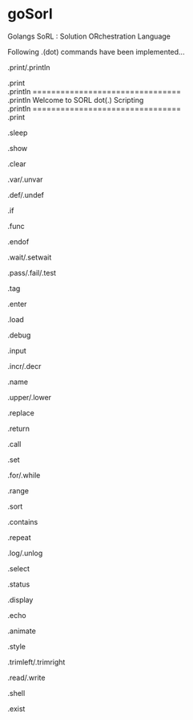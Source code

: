 # goSorl
Golangs SoRL : Solution ORchestration Language 

Following .(dot) commands have been implemented...

.print/.println
<p>
  .print<br>
  .println ================================<br>
  .println Welcome to SORL dot(.) Scripting<br>
  .println ================================<br>
  .print<br>
</p>

.sleep

.show

.clear

.var/.unvar

.def/.undef

.if

.func

.endof

.wait/.setwait

.pass/.fail/.test

.tag

.enter

.load

.debug

.input

.incr/.decr

.name

.upper/.lower

.replace

.return

.call

.set

.for/.while

.range

.sort

.contains

.repeat

.log/.unlog

.select

.status

.display

.echo

.animate

.style

.trimleft/.trimright

.read/.write

.shell

.exist



